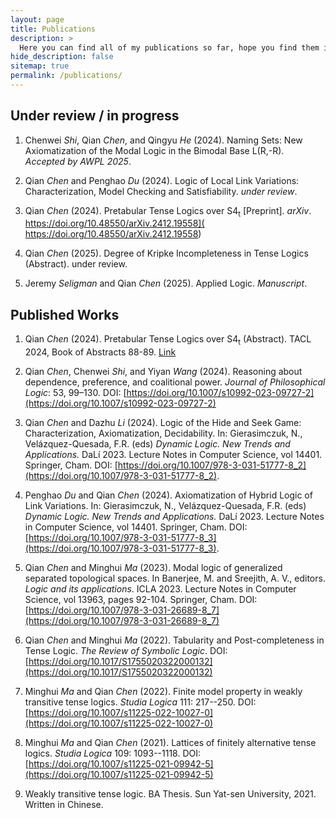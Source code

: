```yaml
---
layout: page
title: Publications
description: >
  Here you can find all of my publications so far, hope you find them interesting.
hide_description: false
sitemap: true
permalink: /publications/
---
```


## Under review / in progress
   
1. Chenwei *Shi*, Qian *Chen*, and Qingyu *He* (2024). Naming Sets: New Axiomatization of the Modal Logic in the Bimodal Base L(R,-R). *Accepted by AWPL 2025*.
   
2. Qian *Chen* and Penghao *Du* (2024). Logic of Local Link Variations: Characterization, Model Checking and Satisfiability. *under review*.

3. Qian *Chen* (2024). Pretabular Tense Logics over S4<sub>t</sub> [Preprint]. *arXiv*. 
https://doi.org/10.48550/arXiv.2412.19558](
https://doi.org/10.48550/arXiv.2412.19558)

4. Qian *Chen* (2025). Degree of Kripke Incompleteness in Tense Logics (Abstract). under review.

5. Jeremy *Seligman* and Qian *Chen* (2025). Applied Logic. *Manuscript*.

## Published Works
   
1. Qian *Chen* (2024). Pretabular Tense Logics over S4<sub>t</sub> (Abstract). TACL 2024, Book of Abstracts 88-89. [Link](https://barcinologic.github.io/web/tacl_mirror/abstracts/conference/book_abstracts_TACL24.pdf)

<!-- 1. Chenwei *Shi*, Qian *Chen*, and Qingyu *He* (2024). Common Knowledge as Mutual Range-Dependence (Abstract). *The Third International Workshop on Logic and Philosophy - Agency and Intentionality: Collective and Individual*. [Link](https://www.researchgate.net/publication/383864377_Common_Knowledge_as_Mutual_Range-Dependence_Abstract) -->
   
2. Qian *Chen*, Chenwei *Shi*, and Yiyan *Wang* (2024). Reasoning about dependence, preference, and coalitional power. *Journal of Philosophical Logic*: 53, 99–130. DOI: [https://doi.org/10.1007/s10992-023-09727-2](https://doi.org/10.1007/s10992-023-09727-2)

3. Qian *Chen* and Dazhu *Li* (2024). Logic of the Hide and Seek Game: Characterization, Axiomatization, Decidability. In: Gierasimczuk, N., Velázquez-Quesada, F.R. (eds) *Dynamic Logic. New Trends and Applications.* DaLí 2023. Lecture Notes in Computer Science, vol 14401. Springer, Cham. DOI: [https://doi.org/10.1007/978-3-031-51777-8_2](https://doi.org/10.1007/978-3-031-51777-8_2).

4. Penghao *Du* and Qian *Chen* (2024). Axiomatization of Hybrid Logic of Link Variations. In: Gierasimczuk, N., Velázquez-Quesada, F.R. (eds) *Dynamic Logic. New Trends and Applications.* DaLí 2023. Lecture Notes in Computer Science, vol 14401. Springer, Cham. DOI: [https://doi.org/10.1007/978-3-031-51777-8_3](https://doi.org/10.1007/978-3-031-51777-8_3).

5. Qian *Chen* and Minghui *Ma* (2023). Modal logic of generalized separated topological spaces. In Banerjee, M. and Sreejith, A. V., editors. *Logic and its applications*. ICLA 2023. Lecture Notes in Computer Science, vol 13963, pages 92-104. Springer, Cham. DOI: [https://doi.org/10.1007/978-3-031-26689-8_7](https://doi.org/10.1007/978-3-031-26689-8_7)

6.  Qian *Chen* and Minghui *Ma* (2022). Tabularity and Post-completeness in Tense Logic. *The Review of Symbolic Logic*. DOI: [https://doi.org/10.1017/S1755020322000132](https://doi.org/10.1017/S1755020322000132)

7.  Minghui *Ma* and Qian *Chen* (2022). Finite model property in weakly transitive tense logics. *Studia Logica* 111: 217--250. DOI: [https://doi.org/10.1007/s11225-022-10027-0](https://doi.org/10.1007/s11225-022-10027-0)

8.  Minghui *Ma* and Qian *Chen* (2021). Lattices of finitely alternative tense logics. *Studia Logica* 109: 1093--1118. DOI: [https://doi.org/10.1007/s11225-021-09942-5](https://doi.org/10.1007/s11225-021-09942-5)

9.  Weakly transitive tense logic. BA Thesis. Sun Yat-sen University, 2021. Written in Chinese.


<!-- ## Getting started
* [Dependence Logic and Common Knowledge]{:.heading.flip-title} --- How to install and run Hydejack.
* [Upgrade]{:.heading.flip-title} --- You can skip this if you haven't used Hydejack before.
* [Config]{:.heading.flip-title} --- Once Jekyll is running you can start editing your config file.
{:.related-posts.faded}

## Using Hydejack
* [Basics]{:.heading.flip-title} --- How to add different types of content.
* [Writing]{:.heading.flip-title} --- Producing markdown content for Hydejack.
* [Scripts]{:.heading.flip-title} --- How to include 3rd party scripts on your site.
* [Build]{:.heading.flip-title} --- How to build the static files for deployment.
* [Advanced]{:.heading.flip-title} --- Guides for more advanced tasks.
{:.related-posts.faded}

## Other
* [LICENSE]{:.heading.flip-title} --- The license of this project.
* [NOTICE]{:.heading.flip-title} --- Parts of this program are provided under separate licenses.
* [CHANGELOG]{:.heading.flip-title} --- Version history of Hydejack.
{:.related-posts.faded} -->

<!-- [Note on Dependence Logic and Common Knowledge]: DepCom.md
[upgrade]: upgrade.md
[config]: config.md
[basics]: basics.md
[writing]: writing.md
[scripts]: scripts.md
[build]: build.md
[advanced]: advanced.md
[LICENSE]: ../LICENSE.md
[NOTICE]: ../NOTICE.md
[CHANGELOG]: ../CHANGELOG.md -->
